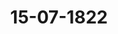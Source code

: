 ---  
schema: default  
title: 15-07-1822  
organization: Team Charlie  
notes: "<p>Description</p><p>Fünf und zwanzigste Sitzung.

Geschehen, Frankfurt den 15. Juli 1822.

In Gegenwart

aller in der vorigen Sitzung Anwesenden.</p><p>§.195</p><p>Neue Vollmacht des Herrn Bundestagsgesandten, Freiherrn von Leon-

hardi, für Reuß jüngerer Linie.

Präsidium: übergiebt die, von dem Herrn Gesandten der 16. Stimme vorgelegte, neue

Vollmacht der jüngern Linie des Fürstlich-Reussischen Hauses, nachdem die ältere durch

das Ableben Seiner Durchlaucht des Fürsten Heinrich des LI. erloschen war.

Die Vollmacht Seiner Durchlaucht des Fürsten Heinrich des LIV. jüngerer Linie, und

des ganzen Stammes Aeltesten, d. d. Gera, den 12. Juli 1822, wurde verlesen und

hierauf

beschlossen:

nach genommener und zu beglaubigender Abschrift, welche dem Herrn Bundestagsge

sandten, Freiherrn von Leonhardi, zuzustellen wäre, die Originalvollmacht in das

Archiv zu hinterlegen.</p><p>§.196</p><p>Beschwerdesache der Rheinpfälzischen Staatsgläubiger und Besitzer der

Partial=Obligationen lit D, die Zahlung der rückständigen Zinsen

und verfallenen Capitalien betreffend.

(24. Sitz. §. 182 d. J.)

Baiern. In der Absicht, damit die Austrägal-Streitsache über die Rheinpfälzi

schen Staatsobligationen lit. D desto eher zum Besten der betheiligten Gläubiger ihrem

Ende zugeführt werde, nimmt der Königlich-Baierische Bundestagsgesandte keinen Anstand,

die von der Großherzoglich=Hessischen Regierung gewünschte Erklärung dahin abzugeben,

daß man auch Baierischer Seits die von dem Königlich-Hannöverischen Oberappellations

Protok. d. d. Bundesvers. XIV. Bd.gerichte zu Celle, als Austrägalinstanz in der gegenwärtig dort anhängigen Streitsache zwi

schen Baden und Nassau einerseits und Baiern anderseits, zu erlassende Entscheidung eben

so ansehen werde, als wenn dieselbe auf vorgängige Verhandlung zwischen Baiern und

Großherzogthum Hessen erlassen worden wäre.

Diese Erklärung wird von der Königlich-Baierischen Regierung an den Gerichtshof

auf geeignetem Wege abgegeben werden.

Hierauf trug der Großherzoglich=Hessische Herr Gesandte seine Zweifel

und Anstände über die in der letzten Sitzung bereits abgegebenen Erklärungen und Aeusse

rungen vor, welche dem Protokolle sub num. 27 beiliegen.

Nach vielseitigen Erörterungen und nach reifer Erwägung des vorliegenden Sach- und

Rechtsverhältnisses, vereinigte man sich endlich, um alle Schwierigkeiten zu beseitigen, zu dem

Beschlusse:

Da die freiwillige Erklärung der Großherzoglich=Hessischen Regierung, das auf die austrä

galgerichtlichen Verhandlungen zwischen dem Großherzogthume Baden und der Krone Baiern

erfolgende Erkenntniß auch für ihren Theil, ohne einige Theilnahme an den Verhandlun

gen, als verbindend anerkennen zu wollen, demjenigen vollkommen entspricht, was die hohe

Bundesversammlung, nach dem Inhalte der Acten, bei der, auf Commissionsvørtrag in der

zweiten Sitzung vom Jahr 1821 (§. 11) verfügten Einleitung des Austrägalverfahrens

voraussetzen mußte; es hierbei auch zur Aufrechthaltung der Großherzoglich-Hessischen bun

desverfassungsmäsigen Rechte keiner besonderen Wahrung bedürfen kann, indem keinem Zwei

fel ausgesetzt ist, daß ein Bundesstaat nur dann ein Austrägalgericht als solches anzuerken

nen verpflichtet ist, wenn derselbe bundesverfassungsmäsig, resp. bei dem Vorschlage und

der Wahl mitwirken konnte; und da durch die Königlich-Baierische Erklärung, zum Besten

der Gläubiger, welche nur Recht suchen, jeder etwaige sonstige Anstand vollkommen befrie

digend gehoben ist: so wird, unter steter Aufrechthaltung des bisherigen Austrägalverfahrens,

der Königlich=Hannöverische Herr Bundestagsgesandte ersucht, mit Rücksendung der Acten,

sammt den neueren, bei der Bundesversammlung gepflogenen Berathungsverhandlungen, die

Königliche Regierung zu veranlassen, der Austrägalinstanz, von wegen der Bundesversamm

lung, zu eröffnen, daß dieselbe die Fortsetzung des Verfahrens zwischen dem Großherzog

thume Baden und der Krone Baiern in rechtlicher Ordnung zu bewirken, und dann in

der Sache zu erkennen habe, was den Rechten gemäß befunden werde, als welches auch

für das Großherzogthum Hessen, was dessen Theil betreffe, verbindend sey.

Der Großherzoglich=Hessische Herr Gesandte erklärt, durch seine Instruc

tionen in den Stand gesetzt zu seyn, der gegenwärtigen Beschlußnahme, als die bisherigen

Anstände beseitigend, ausdrücklich beizutreten.</p><p>§.197</p><p>Die Besoldungs- und Pensions=Rückstände der zum vormaligen Kaiser

lichen und Reichskammergerichte gehörigen Personen betreffend.

(§. 30. 38. 62 v. J. 1816. — §. 14. 42. 56. 67. 95. 124. 146. 218. 244. 256. 268. 274. 289. 306. 318. 330. 331.

380. 391. 399 v. J. 1817. — §. 15. 125 v. J. 1821.— — S. auch §. 61 v. J. 1816.— §. 57. 76. 77.

78. 83. 84. 111. 120. 121. 122. 155. 228. 326 v. J. 1817. — §. 160. 189. 193 p. S. 1818. — §. 33 p. J.

1819.— §. 68. 98. 117 v. J. 1821.)

Der Königlich=Hannöverische Bundestagsgesandte, Herr von Ham

merstein: verliest, Namens der für die Angelegenheiten des vormaligen Kaiserlichen und

Reichskammergerichts gewählten Commission, ausführlichen Vortrag, die Besoldungs

und Pensions-Rückstände der vormals zu erwähntem Reichskammergerichte gehörenden Per

sonen bis Ende 1816 betreffend.

Der Vortrag wurde diesem Protokolle unter Zahl 28 angefügt, und dessen Druck

loco dictaturae beliebt.

Der Königlich=Sächsische Herr Gesandte äusserte: in Folge früherer, von

der Königlichen Regierung abgegebenen Erklärung, erkenne er keinen Rest für das König

nigreich Sachsen an, und behalte sich eine nähere Ausführung hierüber vor.

Die Commission erwiederte hierauf: es sey nicht ihre Absicht gewesen, irgend eine

der Angaben aus dem Restanten-Verzeichnisse als liquid, sondern im Gegentheil dieselben

als so vielen Einreden ausgesetzt darzustellen, daß eben darum auf deren Liquidirung nicht

gerechnet werden könne. Dieses sey auch, und ganz besonders in Hinsicht des Königreichs

Sachsen der Fall.

Hierauf wurde, dem Commissionsantrage gemäß, einhellig

beschlossen:

diesen Vortrag an die Regierungen zur Instructions-Ertheilung einzusenden.</p><p>§.198</p><p>Die reichskammergerichtlichen Depositen betreffend.

(5. Sitz. §. 47 d. J.)

Der Herr Bundestagsgesandte Danz: verliest Namens eben dieser Commis

sion, einen ausführlichen Vortrag in Betreff der reichskammergerichtlichen Depositen, welcher

diesem Protokolle unter Zahl 29 angefügt wurde.

Man kam uberein, denselben loco dictaturae drucken zu lassen; hiernaͤchst aber wurde

dem Antrage gemäß

beschlossen:

Es sey die Königlich-Preussische Regierung durch die Königliche Bundestagsgesandt

schaft zu ersuchen, dem Königlichen Civilgerichte zu Wetzlar aufzutragen, alle diejenigen,welche an die alten kammergerichtlichen Depositen, das heisse, an diejenigen, welche bis

ungefähr in das Jahr 1693 statt gefunden hätten, einigen Anspruch aus irgend einem

Grunde zu haben vermeinen möchten, mittelst öffentlicher Ladung aufzufordern, sich, binnen

einer anzuberaumenden Frist, bei dem gedachten Gerichte deßfalls anzumelden, unter

dem Rechtsnachtheile, daß die Ausbleibenden auf jeden Anspruch verzichtet zu haben

geachtet und nicht weiter damit gehört werden sollten, vielmehr die erwähnten Depositen

von Einer hohen Bundesversammlung zu anderen Zwecken würden verwendet werden, die

selben hiernächst auch mit dem angedrohten Rechtsnachtheile durch richterlichen Spruch zu

belegen, sodann aber das von dem Gerichte hierüber abgehaltene Protokoll dieser hohen Ver

sammlung mitzutheilen, damit von derselben zu endlicher Erledigung dieser Depositen

Sache das Weitere verfügt werden könne.</p><p>§.199</p><p>Schrift des Legations-Secretárs von Meyer: Corpus juris confoederationis

Germanicae. Tom. II.

(13. Sitz. §. 108 d. J.)

Präsidium: übergiebt den,

von dem Großherzoglich-Mecklenburgischen Legations-

zweiten Theil des Corpus juris confoederationis Ger

Secretär von Meyer eingereichten,

manicae, und auf dessen Antrag wurde nach verlesenem Schreiben des Herausgebers

beschlossen:

dem Legations=Secretär von Meyer den Dank der hohen Bundesversammlung für dieses

in die Bibliothek abzugebende Werk zu erkennen zu geben.</p><p>§.200</p><p>Pensionsangelegenheit der Mitglieder und Diener des Deutschen Ordens.

(13. Sitz. §. 103 d. J.)

Preussen. Die Gesandtschaft ist von ihrem allerhöchsten Hofe beauftragt, vor

Eintritt der dießjährigen Vertagung, wo möglich, noch dahin zu wirken, daß die Erledi

gung der Pensionssache vormaliger Mitglieder und Diener des Deutschen Ordens, Fortgang

gewinne.

Es war bekanntlich am 17. October 1820, als auf den in der Sache erfolgten letzten

Commissionsvortrag beschlossen ward, daß binnen acht Wochen Instruction einzuholen sey.

Da nun diese Instruction, zufolge der abgelegten Erklärungen, von mehreren Seiten

auch jetzt noch zurück ist, so ist für die Commission die Vorbereitung der endlich zu

wünschenden Erledigung des Gegenstandes unmöglich gewesen.Wenn dieselbe nun vor der Vertagung auch nicht mehr erfolgen kann; so erlaubt

sich die Gesandtschaft nur für die Wiedereröffnung der Sitzungen in gefällige Erinnerung

zu bringen, daß, nach Inhalt des letzten Vortrags, namentlich und ganz insbesondere

die Erledigung in den Balleien Coblenz und Altenbiesen, nächst Preussen, welches das zu

Erwartende längst geleistet oder erklärt hat, von denjenigen Regierungen abhängt, die

sich üͤber die Verwendung der Entschadigungen im Sinne und Antrage des Commissionsberichts

noch nicht eroffnet haben.

Eine Bemerkung, die um so wesentlicher hinzugefügt werden kann, als die Uebersicht

der eigentlichen Lage dieser gesammten Pensionssache zeigt, daß, wenn jene Eröffnung und die

davon abhangende fernere Einleitung erfolgt ist, eine Verhandlung über die Principien und

über sonstige specielle Pensionsverhältnisse kaum noch übrig ist, indem letztere in der Wirk

lichkeit sich meistens schon früher geordnet haben, demnach überhaupt auf Principien kaum

noch zurückgegangen werden darf.

Diese Erklärung wurde der betreffenden Commission zugestellt.</p><p>§.201</p><p>Transrhenanische Sustentations-Angelegenheit.

(6. Sitz. §. 52 d. J.)

Der Königlich=Sächsische Bundestagsgesandte, Herr von Carlowiz:

hält Vortrag über mehrere, die transrhenanische Sustentationsanstalt betreffende Gegenstände.

Hierauf wurde

beschlossen:

1) Es soll Veranstaltung getroffen werden, daß das Rechnungswerk der transrhenani

schen Sustentationscasse in allen seinen Theilen baldmöglich beendigt werde;

2) die wegen der transrhenanischen Sustentationsanstalt bestehende Bundestags-Com

mission wird ermächtigt, Namens der Bundesversammlung, die Erhebung oder Auszahlung

derjenigen Posten gegen Quitung und Verzichtleistung anzuordnen, welche sie, auf den Grund

der ihr vorgelegten Verrechnungen und sonstigen Uebersichten, hierzu geeignet findet;

3) der Gehalt des bei der Subdelegations-Commission arbeitenden Personals soll, bis

auf weitere Anordnung, in der bisherigen Maße provisorisch aus dem Bestande der Casse

fortgezahlt werden;

4) es ist allenthalben Einleitung dahin zu treffen, daß die transrhenanische Sustenta

tionsanstalt mit Ende des heurigen Jahres gänzlich aufgehoben werden könne, und zu die

ser Zeit weder eine Rechnungsarbeit, noch eine Zahlung zurückstehe.</p><p>§.202</p><p>Vorstellung der Gräfin von Ottweiler, Witwe des letztverstorbenen Fürsten

Ludwig von Nassau=Saarbrücken, die Uebernahme einer Capital-

schuld von 30,900 fl. betreffend.

(9. Sitz. §. 73 d. J.)

Der Kurhessische Herr Gefandte von Lepel, Namens der betreffenden Com

mission. In der 15. Sitzung des Jahres 1820, kam die Vorstellung der Frau Gräfin

von Ottweiler, die Uebernahme mehrerer auf den Saarbrücker Landescassen gehafteten Ca

pitalien betreffend, zum Vortrage, und übereinstimmend mit den Ansichten des Referenten

wurde von dieser hohen Versammlung einstimmig anerkannt, daß diese Angelegenheit unter

den Art. 30 der Wiener Schlußacte zu subsumiren sey, diesemnach aber der Beschluß gefaßt:

a daß die aus den Herren Bundestagsgesandten von Hannover, Kurhessen, dann Groß

herzoglich= und Herzoglich=Sächsischen Häusern bestehende Commission die Ausgleichung

der Ansprüche der Frau Gräfin von Ottweiler auf gütlichem Wege versuche, zu dem

Ende aber die Herren Bundestagsgesandten von Preussen und Nassau ersucht werden,

dieser Commission die nähere Auskunft über die vormalige Landesverfassung und die

Verhältnisse der dort (im Saarbrückischen) bestandenen General- und Special-Lan

descasse, vorzüglich aber über den angeblich erzwungenen Vergleich vom 25. November

1792, und die unfehlbar mit Frankreich statt gehabten Unterhandlungen über die in

Frage stehenden Landescassen=Schulden, gefälligst mitzutheilen».

Diesem letzteren Ersuchen, welches in der 29. Sitzung des Jahres 1821 wiederholt wurde,

haben die genannten beiden Regierungen entsprochen. Durch die Erklaͤrungen, welche in der

32. Sitzung des vorigen, und der 5., 8. und 9. Sitzung des laufenden Jahres zu Protokoll

gegeben worden sind, wird die Vermittlungs-Commission sich in den Stand gesetzt sehen,

Vorschläge zur gütlichen Ausgleichung zu thun. Zuvor glaubt sie aber noch zwei Puncte

der Erwaͤgung dieser hohen Versammlung anheim stellen zu muͤssen:

1) Ob es nicht zweckmaͤsig erscheine, die Commission, welche, seit dem Ableben des Kö

niglich=Hannöverischen Herrn Gesandten von Martens, nur noch aus zwei Mitgliedern besteht,

wieder zu ergänzen?

2) Ob es nicht rathsam sey, das Commissorium auch auf die Schuldforderungen der übri

gen Gläubiger der Saarbrücker General- und Special=Landescasse zu erstrecken, welche

gemeinschaftlich mit andern aus den Saarbrückischen Verhältnissen herrührenden Forderun

gen hier angebracht worden sind?

Die Schulden der genannten beiden Cassen, welche der verewigte Fürst Ludwig von

Nassau=Saarbrücken, mittelst Vergleichs vom 25. November 1792, auf seine Kammercasse übernahm, und welche deßwegen von Frankreich nicht als Landesschulden anerkannt

wurden, betragen nämlich 50,975 Gulden. Hiervon hat die Frau Gräfin von Ottweiler

30,900, und andere Privatgläubiger 20,075 Fl. zu fordern. Da beide im genauesten Zusam

menhange stehen, so wurde schon in dem Vortrage über die Eingabe der Saarbrücker Diener

und Glaubiger angedeutet, daß, der Connexitat wegen, der in der Ottweilerischen Sache nieder

gesetzten Commission übertragen werden könne, ihre Ausgleichungsversuche auf alle jene Land

cassen=Gläubiger zu erstrecken; und diesen Antrag glaubt gedachte Commission der Geneh

migung dieser hohen Versammlung wiederholt unterlegen zu sollen.

Sämmtliche Gesandtschaften vereinigten sich mit diesem Antrage; es wurde daher

zur Wahl eines dritten Commissionsmitgliedes geschritten, und nachdem diese Wahl auf

den Königlich=Sächsischen Bundestagsgesandten, Herrn von Carlowiz,

ausgefallen war,

beschlossen:

1) daß die ernannte Commission die Vermittlung und gütliche Ausgleichung dieser

Angelegenheit unter den betreffenden Regierungen zu pflegen habe; auch daß

2) eben dieser Commission die Ausgleichung der Schuldforderungen der übrigen Gläu

biger der Saarbrücker General= und Special=Landescasse, welche gemeinschaftlich mit andern,

aus den Saarbrückischen Verhältnissen herrührenden Forderungen hier angebracht worden

sind, übertragen werde.</p><p>§.203</p><p>Bitte der Testaments=Executoren des letztverstorbenen Kurfürsten von

Trier, um Erledigung der zwischen den souverainen Besitzern der

Bestandtheile des vormaligen-Groß herzogthums Frankfurt, über die

Auszahlung des liquid anerkannten Pensionsrückstandes von 25,804 fl.

19 kr. an die Erben des Kurfürsten von Trier bestehenden Differenzen.

(16. Sitz. §. 131 d. J.)

Kurhessen. In Beziehung auf den in der 16. dießjährigen Sitzung, in Betreff

der Rückstandsforderung der Testaments-Executoren weiland Sr. Kurfürstlichen Durchlaucht

von Trier, gefaßten Beschluß, ist die Gesandtschaft zu erklären angewiesen: wie man zwar

Kurhessischer Seits dafür halte, daß die fragliche Angelegenheit am füglichsten bei der Aus

gleichung über die Schulden und Lasten des Großherzogthums Frankfurt im Allgemeinen

ihre Erledigung finden werde, wie man jedoch der Behandlung dieses isolirten Gegenstan

des, nach Maasgabe des Artikels 30 der Wiener Schlußacte, durchaus nichts in den

Weg legen wolle, und daher die alsbaldige Wahl eines Vermittlungs-Ausschusses wünsche.Die Gesandtschaft der freien Städte erklärt für Frankfurt, daß diese

freie Stadt sich dieser Erklärung anschliesse.

Der Antrag der Gesandtschaften von Kurhessen und der freien Stadt-Frankfurt wurde

einhellig angenommen und auf herkömmliche Art die Wahl der aus drei Mitgliedern zu

bestehenden Vermittlungs=Commission vorgenommen.

Die Wahl fiel auf die Herren Bundestagsgesandten

von Carlowiz,

von Hammerstein und

Freiherrn von Blittersdorff.

Beschluß.

1) Daß die aus den Herren Bundestagsgesandten von Carlowiz, von Hammer

stein und Freiherrn von Blittersdorff, bestehende Commission beauftragt werde, den

Vergleich unter sämmtlichen, an dem ehemaligen Erzkanzlerischen Kurstaat und dem

nachmaligen Großherzogthume Frankfurt betheiligten Regierungen, über die Fordernug, der

Testaments=Executoren des letztverstorbenen Kurfürsten von Trier, zu Stande zu bringen;

im Entstehungsfalle aber wäre

2) das Austrägalverfahren einzuleiten.</p><p>§.204</p><p>Reclamation der Gräflich=Hahn'schen Familie und der Curatel des Frei

herrn Carl Reinhard von Gemmingen=Guttenberg, die Gleichstel

lung der Gläubiger der ehemaligen mittelrheinischen Reichsritter

schaft, — auch Stand der Auseinandersetzung der ehemaligen mittel

rheinischen reichsritterschaftlichen Angelegenheiten im Allgemeinen

betreffend.

(22. Sitz. §. 171 d. J.)

Braunschweig und Nassau, für Nassau. Um diese hohe Versammlung über

die gegenwärtige Lage der rubricirten Reclamation, nach Maasgabe des in ihrer 16. dieß

jährigen Sitzung am 13. Mai gefaßten Beschlusses, in Kenntniß zu setzen, versäumt der

Herzoglich=Nassauische Bundestagsgesandte nicht, seiner Seits die Anzeige zu machen, daß,

nach den vorläufigen Anzeigen des diesseitigen Commissarius, die Verhandlungen der von

den betheiligten Staaten zu Ausgleichung des mittelrheinischen ritterschaftlichen Schulden

wesens ernannten Commission immittelst bis zu ihrem völligen Abschlusse gediehen sind.

Nach den vorliegenden commissarischen Verabredungen, werden die in Rede stehenden

Gräflich=Hahn'schen und Freiherrlich von Gemmingen-Guttenbergischen Forderungen, welche

bei der früheren Ausgleichung zwischen Hessen, Nassau und Frankfurt unvertheilt geblieben sind, laut des Commissions-Protokolls vom 1. October 1821, mit allen rückständigen

Zinsen, als auf den Königlich-Preussischen Antheil des Großherzogthums Berg fallend, von

der Königlich=Preussischen Regierung übernommen werden, und dadurch die fragliche Re

clamation ihre Erledigung finden.

Diese Erklärung wurde an die betreffende Commission abzugeben beschlossen.</p><p>§.205</p><p>Sammlung der in den deutschen Bundesstaaten geltenden Gesetze.

(20. Sitz. §. 168 d. J.)

Der Königlich=Würtembergische Herr Gesandte: überreicht nachträglich

(s. Prot. v. 26. März 1821 §. 74) zu der Sammlung der in den deutschen Bundesstaaten

geltenden Gesetze, die Jahrgänge 1811 und 1812 des Königlich-Würtembergischen Staats

und Regierungsblatts, welche in die Bibliothek der Bundesversammlung abgegeben wurden.</p><p>§.206</p><p>Die Vermittlung der Bundesversammlung bei Streitigkeiten der Bundes

glieder unter sich, und Aufstellung einer wohlgeordneten Austrägal

instanz, auch das Austrägalverfahren betreffend.

(13. Sitz. §. 106 d. J.)

Der Kurhessische Herr Gesandte: übergiebt die Bemerkungen seines allerhöchsten

Hofes über das Austrägalverfahren, welche diesem Protokolle unter Zahl 30 angefügt, und

hierauf

beschlossen

wurde, dieselben loco dictaturae drucken zu lassen, und demnächst an die betreffende

Commission abzugeben.</p><p>§.207</p><p>Einreichungs-Protokoll.

Nachbenannte, unterm 12. Juli dieses Jahres eingereichte Eingaben, Forderungen meh

rerer Aemter und Gemeinden des Großherzogthums Hessen an die vormalige Reichsope

rationscasse betreffend, als:

Num. 96, von den Gemeinden Aschbach, Neunkirchen, Griesheim und Escholl

brücken, im Betrage von 1036 fl. 30, kr. R. W.

Num. 97, vom Amte Bingenheim, im Betrage von 4,579 fl. 56 kr.

Num. 98, vom Amte Blankenstein, im Betrage von 9,069 fl. 51 kr.

Protok. b. d. Bundesvers. XIV. Bd.Num. 99, vom Amte Dornberg und der Gemeinde Rüsselsheim, im Betrage von

19,366 fl. 75 kr.

Num. 100, vom Amte Darmstadt, im Betrage von 3,971 fl. 51 kr.

Num. 101, vom Amte Grünberg, im Betrage von 1,883 fl. 34 kr.

Num. 102, vom Amte Gernsheim, im Betrage von 11,829 fl. 23 kr.

Num. 103, vom Amte Kelsterbach, im Betrage von 1,241 fl. 4 kr.

Num. 104, vom Amte Lampertheim, im Betrage von 70,767 fl. 334 kr.

Num. 105, vom Amte Nidda, im Betrage von 1,494 fl. 15 kr.

Num. 106, von den Aemtern und Gemeinden Oberroßbach, Butzbach, Kirchgöns,

Pohlgöns und Langgöns, im Betrage von 5,357 fl. 56 kr.

Num. 107, vom Amte Ullrichstein, im Betrage von 627 fl. 17 kr.

Num. 108, vom Amte Schotten und der Gemeinde Ulf, im Betrage von 3,962 fl. 12 kr.

Num. 109, vom Amte Steinheim, im Betrage von 38,465 fl. 33 kr.

Num. 110, vom Oberamte Zwingenberg, im Betrage von 733 fl. 57 kr.

Num. 111, vom Großherzoglichen Oberforstamte zu Darmstadt, im Betrage

pon 1,359 fl. 22 kr.

Num. 112, von sämmtlichen Aemtern und Gemeinden des vormaligen Fürstenthums

Hessen=Darmstadt, im Betrage von 41,381 fl. 43 kr.

Num. 113, von sämmtlichen Aemtern und Gemeinden der vorhinigen Obern-Graf

schaft, im Betrage von 158,906 fl. 5½ kr.

Num. 114, von sämmtlichen Aemtern und Gemeinden des vormaligen Oberfürsten

thums, im Betrage von 109,965 fl. 50 kr.

Num. 115, von mehreren Aemtern des Großherzogthums Hessen, im Betrage von

15,590 fl. 36½ kr.

Num. 116, von sämmtlichen Aemtern und Gemeinden des vormaligen Fürstenthums

Hessen, im Betrage von 880 fl. 5 kr.

Num. 117, von sämmtlichen Aemtern und Gemeinden der ehemaligen Landgrafschaft

Hessen, im Betrage von 39,785 fl. 39 kr.

Num. 118, vom Oberamte Umstadt, ohne Geldansatz.

Num. 119, vom Oberamte Otzberg, ohne Geldansatz.

Num. 120, vom Oberamte Lindenfels, deßgleichen.

Num. 121, von verschiedenen Gemeinden dieses Oberamts, ebenfalls.

Num. 122, von sämmtlichen vormals Fürstlich-Isenburgischen Aemtern und Ge

meinden, deßgleichen; — endlich die EingabeNum. 123, eingereicht am 13. Juli von Dr. Euler dahier, als Bevollmächtigten des

Kaiserlich=Russischen Viceconsuls und

Königlich=Dänischen Hofagenten, A. Chr.

Becker in Altona, Beschwerde wegen Justizverweigerung, und Inhibition gegen

executivische Maasregeln betreffend.

wurden den betreffenden Commissionen überwiesen.</p><p>§.208</p><p>Vertagung der Bundesversammlung vom 1. August bis Ende November

dieses Jahres.

Präsidium schlägt vor: die gewöhnlichen Sommerferien mit dem 1. August dieses

Jahres zu beginnen, nachdem die von der heutigen Sitzung an noch übrige Zeit in diesem

Monate zu den Expeditionen der Protokolle u. d. gl. erfordert werde.

Hierauf wurde einhellig

beschlossen:

daß sich die Bundesversammlung vom 1. August bis Ende November d. J. vertage. Hin

sichtlich der etwa während der Vertagung vorkommenden Geschäfte, werde die Modifica

tion des Beschlusses der 38. Sitzung v. J. 1817, worüber man sich in der 35. Sitzung vom

20. Sept. 1819 (§. 221) vereinigt hat, ausdrücklich andurch erneuert.

Folgen die Unterschriften.</p>"  
resources:  
- format: png  
  name: Page153[195-196].png  
  url: ../../data_img/Protokolle_BV_14_1822/15-07-1822/Page153[195-196].png  
- format: png  
  name: Page154[196].png  
  url: ../../data_img/Protokolle_BV_14_1822/15-07-1822/Page154[196].png  
- format: png  
  name: Page155[197-198].png  
  url: ../../data_img/Protokolle_BV_14_1822/15-07-1822/Page155[197-198].png  
- format: png  
  name: Page156[198-199-200].png  
  url: ../../data_img/Protokolle_BV_14_1822/15-07-1822/Page156[198-199-200].png  
- format: png  
  name: Page157[200-201].png  
  url: ../../data_img/Protokolle_BV_14_1822/15-07-1822/Page157[200-201].png  
- format: png  
  name: Page158[202].png  
  url: ../../data_img/Protokolle_BV_14_1822/15-07-1822/Page158[202].png  
- format: png  
  name: Page159[202-203].png  
  url: ../../data_img/Protokolle_BV_14_1822/15-07-1822/Page159[202-203].png  
- format: png  
  name: Page160[203-204].png  
  url: ../../data_img/Protokolle_BV_14_1822/15-07-1822/Page160[203-204].png  
- format: png  
  name: Page161[204-205-206-207].png  
  url: ../../data_img/Protokolle_BV_14_1822/15-07-1822/Page161[204-205-206-207].png  
- format: png  
  name: Page162[207].png  
  url: ../../data_img/Protokolle_BV_14_1822/15-07-1822/Page162[207].png  
- format: png  
  name: Page163[207-208].png  
  url: ../../data_img/Protokolle_BV_14_1822/15-07-1822/Page163[207-208].png  
category:   
  - Protokolle_BV_14_1822  
maintainer: Frank Chen  
maintainer_email: t08zc21@abdn.ac.uk  
---